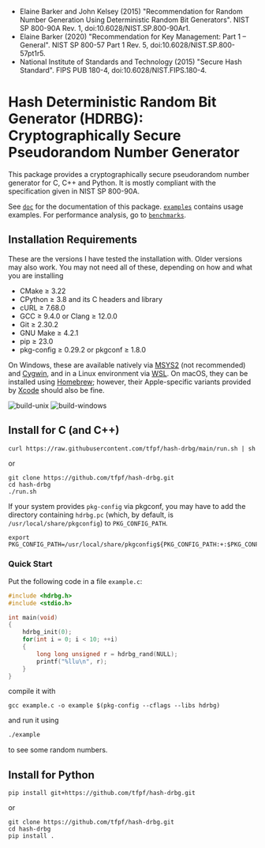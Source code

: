 * Elaine Barker and John Kelsey (2015) "Recommendation for Random Number Generation Using Deterministic Random Bit
  Generators". NIST SP 800-90A Rev. 1, doi:10.6028/NIST.SP.800-90Ar1.
* Elaine Barker (2020) "Recommendation for Key Management: Part 1 – General". NIST SP 800-57 Part 1 Rev. 5,
  doi:10.6028/NIST.SP.800-57pt1r5.
* National Institute of Standards and Technology (2015) "Secure Hash Standard". FIPS PUB 180-4,
  doi:10.6028/NIST.FIPS.180-4.

# Hash Deterministic Random Bit Generator (HDRBG): Cryptographically Secure Pseudorandom Number Generator
This package provides a cryptographically secure pseudorandom number generator for C, C++ and Python. It is mostly
compliant with the specification given in NIST SP 800-90A.

See [`doc`](doc) for the documentation of this package. [`examples`](examples) contains usage examples. For performance
analysis, go to [`benchmarks`](benchmarks).

## Installation Requirements
These are the versions I have tested the installation with. Older versions may also work. You may not need all of
these, depending on how and what you are installing
* CMake ≥ 3.22
* CPython ≥ 3.8 and its C headers and library
* cURL ≥ 7.68.0
* GCC ≥ 9.4.0 or Clang ≥ 12.0.0
* Git ≥ 2.30.2
* GNU Make ≥ 4.2.1
* pip ≥ 23.0
* pkg-config ≥ 0.29.2 or pkgconf ≥ 1.8.0

On Windows, these are available natively via [MSYS2](https://www.msys2.org) (not recommended) and
[Cygwin](https://www.cygwin.com), and in a Linux environment via
[WSL](https://learn.microsoft.com/en-us/windows/wsl/about). On macOS, they can be installed using
[Homebrew](https://brew.sh); however, their Apple-specific variants provided by
[Xcode](https://apps.apple.com/app/xcode/id497799835) should also be fine.

![build-unix](https://github.com/tfpf/hash-drbg/actions/workflows/build-unix.yml/badge.svg)
![build-windows](https://github.com/tfpf/hash-drbg/actions/workflows/build-windows.yml/badge.svg)

## Install for C (and C++)
```shell
curl https://raw.githubusercontent.com/tfpf/hash-drbg/main/run.sh | sh
```
or
```shell
git clone https://github.com/tfpf/hash-drbg.git
cd hash-drbg
./run.sh
```

If your system provides `pkg-config` via pkgconf, you may have to add the directory containing `hdrbg.pc` (which, by
default, is `/usr/local/share/pkgconfig`) to `PKG_CONFIG_PATH`.

```shell
export PKG_CONFIG_PATH=/usr/local/share/pkgconfig${PKG_CONFIG_PATH:+:$PKG_CONFIG_PATH}
```

### Quick Start
Put the following code in a file `example.c`:
```C
#include <hdrbg.h>
#include <stdio.h>

int main(void)
{
    hdrbg_init(0);
    for(int i = 0; i < 10; ++i)
    {
        long long unsigned r = hdrbg_rand(NULL);
        printf("%llu\n", r);
    }
}
```
compile it with
```
gcc example.c -o example $(pkg-config --cflags --libs hdrbg)
```
and run it using
```sh
./example
```
to see some random numbers.

## Install for Python
```shell
pip install git+https://github.com/tfpf/hash-drbg.git
```
or
```shell
git clone https://github.com/tfpf/hash-drbg.git
cd hash-drbg
pip install .
```
